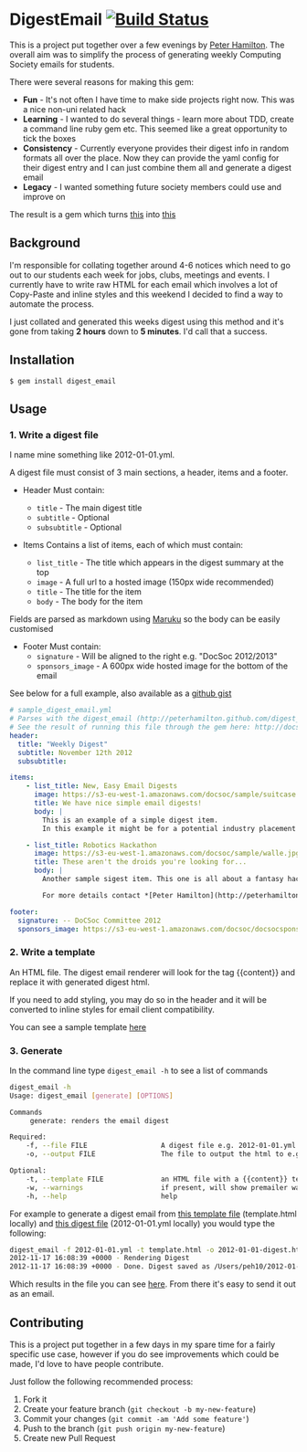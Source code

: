 # DigestEmail [![Build Status](https://travis-ci.org/PeterHamilton/digest-email.png)](https://travis-ci.org/PeterHamilton/digest-email)

This is a project put together over a few evenings by [Peter Hamilton](http://peterhamilton.github.com).
The overall aim was to simplify the process of generating weekly Computing Society emails for students.

There were several reasons for making this gem:
- **Fun** - It's not often I have time to make side projects right now. This was a nice non-uni related hack
- **Learning** - I wanted to do several things - learn more about TDD, create a command line ruby gem etc. This seemed like a great opportunity to tick the boxes
- **Consistency** - Currently everyone provides their digest info in random formats all over the place. Now they can provide the yaml config for their digest entry and I can just combine them all and generate a digest email
- **Legacy** - I wanted something future society members could use and improve on

The result is a gem which turns [this](https://gist.github.com/4092848) into [this](http://docsoc.s3.amazonaws.com/sample/sample_digest_email.html)

## Background
  I'm responsible for collating together around 4-6 notices which need to go out to our students each week for jobs, clubs, meetings and events. I currently have to write raw HTML for each email which involves a lot of Copy-Paste and inline styles and this weekend I decided to find a way to automate the process.

  I just collated and generated this weeks digest using this method and it's gone from taking **2 hours** down to **5 minutes**. I'd call that a success.

## Installation

    $ gem install digest_email

## Usage

### 1. Write a digest file
I name mine something like 2012-01-01.yml.

A digest file must consist of 3 main sections, a header, items and a footer.

- Header
Must contain:
  - `title` - The main digest title
  - `subtitle` - Optional
  - `subsubtitle` - Optional

- Items
Contains a list of items, each of which must contain:

    - `list_title` - The title which appears in the digest summary at the top
    - `image` - A full url to a hosted image (150px wide recommended)
    - `title` - The title for the item
    - `body` - The body for the item

Fields are parsed as markdown using [Maruku](https://github.com/bhollis/maruku) so the body can be easily customised

- Footer
Must contain:
  - `signature` - Will be aligned to the right e.g. "DocSoc 2012/2013"
  - `sponsors_image` - A 600px wide hosted image for the bottom of the email

See below for a full example, also available as a [github gist](https://gist.github.com/4092848)
```yaml
# sample_digest_email.yml
# Parses with the digest_email (http://peterhamilton.github.com/digest_email) gem
# See the result of running this file through the gem here: http://docsoc.s3.amazonaws.com/sample/sample_digest_email.html
header:
  title: "Weekly Digest"
  subtitle: November 12th 2012
  subsubtitle:

items:
    - list_title: New, Easy Email Digests
      image: https://s3-eu-west-1.amazonaws.com/docsoc/sample/suitcase.jpg
      title: We have nice simple email digests!
      body: |
        This is an example of a simple digest item.
        In this example it might be for a potential industry placement - for example, check out the rather nice suitcase image on the left

    - list_title: Robotics Hackathon
      image: https://s3-eu-west-1.amazonaws.com/docsoc/sample/walle.jpg
      title: These aren't the droids you're looking for...
      body: |
        Another sample sigest item. This one is all about a fantasy hackathon!

        For more details contact *[Peter Hamilton](http://peterhamilton.github.com)*

footer:
  signature: -- DoCSoc Committee 2012
  sponsors_image: https://s3-eu-west-1.amazonaws.com/docsoc/docsocsponsors.jpg # Bottom Sponsor Banner
```

### 2. Write a template
An HTML file. The digest email renderer will look for the tag {{content}} and replace it with generated digest html.

If you need to add styling, you may do so in the header and it will be converted to inline styles for email client compatibility.

You can see a sample template [here](https://github.com/PeterHamilton/digest-email/blob/master/templates/default.html)

### 3. Generate

In the command line type `digest_email -h` to see a list of commands

```bash
digest_email -h
Usage: digest_email [generate] [OPTIONS]

Commands
     generate: renders the email digest

Required:
    -f, --file FILE                  A digest file e.g. 2012-01-01.yml
    -o, --output FILE                The file to output the html to e.g index.html

Optional:
    -t, --template FILE              an HTML file with a {{content}} template tag
    -w, --warnings                   if present, will show premailer warnings
    -h, --help                       help
```

For example to generate a digest email from [this template file](https://peterhamilton.github.com/digest-email/blob/master/templates/default.html) (template.html locally) and [this digest file](https://gist.github.com/4092848) (2012-01-01.yml locally) you would type the following:

```bash
digest_email -f 2012-01-01.yml -t template.html -o 2012-01-01-digest.html
2012-11-17 16:08:39 +0000 - Rendering Digest
2012-11-17 16:08:39 +0000 - Done. Digest saved as /Users/peh10/2012-01-01-digest.html
```

Which results in the file you can see [here](http://docsoc.s3.amazonaws.com/sample/sample_digest_email.html). From there it's easy to send it out as an email.

## Contributing
This is a project put together in a few days in my spare time for a fairly specific use case, however if you do see improvements which could be made, I'd love to have people contribute.

Just follow the following recommended process:

1. Fork it
2. Create your feature branch (`git checkout -b my-new-feature`)
3. Commit your changes (`git commit -am 'Add some feature'`)
4. Push to the branch (`git push origin my-new-feature`)
5. Create new Pull Request
